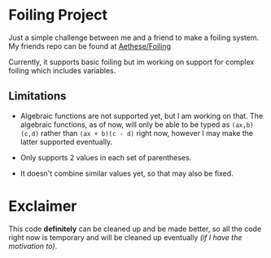 # Foiling Project
Just a simple challenge between me and a friend to make a foiling system.
My friends repo can be found at [Aethese/Foiling](https://github.com/Aethese/Foiling)

Currently, it supports basic foiling but im working on support for complex foiling which includes variables.

## Limitations
* Algebraic functions are not supported yet, but I am working on that. The algebraic functions, as of now, will only be able to be typed as `(ax,b)(c,d)` rather than `(ax + b)(c - d)` right now, however I may make the latter supported eventually.

* Only supports 2 values in each set of parentheses.

* It doesn't combine similar values yet, so that may also be fixed.

# Exclaimer
This code **definitely** can be cleaned up and be made better, so all the code right now is temporary and will be cleaned up eventually *(if I have the motivation to)*.
